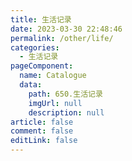 ```yaml
---
title: 生活记录
date: 2023-03-30 22:48:46
permalink: /other/life/
categories: 
  - 生活记录
pageComponent: 
  name: Catalogue
  data: 
    path: 650.生活记录
    imgUrl: null
    description: null
article: false
comment: false
editLink: false
---
```


